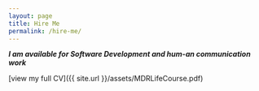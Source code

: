 ```yaml
---
layout: page
title: Hire Me
permalink: /hire-me/
---
```

***I am available for Software Development and hum-an communication work***


[view my full CV]({{ site.url }}/assets/MDRLifeCourse.pdf)
